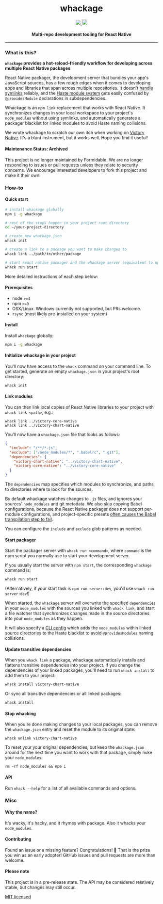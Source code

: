<h1 align="center">whackage</h1>

<p align="center">
  <a title='License' href="https://raw.githubusercontent.com/FormidableLabs/whackage/master/LICENSE">
    <img src='https://img.shields.io/badge/license-MIT-blue.svg' />
  </a>
  <a href="https://badge.fury.io/js/whackage">
    <img src="https://badge.fury.io/js/whackage.svg" alt="npm version" height="18">
  </a>
</p>

<h4 align="center">
  Multi-repo development tooling for React Native
</h4>

***

### What is this?

**`whackage` provides a hot-reload-friendly workflow for developing across multiple React Native packages**

React Native packager, the development server that bundles your app's JavaScript sources, has a few rough
edges when it comes to developing apps and libraries that span across multiple repositories. It doesn't
[handle symlinks](https://productpains.com/post/react-native/symlink-support-for-packager) reliably, and the
[Haste module system](https://github.com/facebookarchive/node-haste/tree/master) gets easily confused by
`@providesModule` declarations in subdependencies.

Whackage is an `npm link` replacement that works with React Native. It synchronizes changes in your local workspace to your project's `node_modules` without using symlinks, and automatically generates a packager blacklist for linked modules to avoid Haste naming collisions.

We wrote whackage to scratch our own itch when working on [Victory Native](https://github.com/formidablelabs/victory-native). It's a blunt instrument, but it works well. Hope you find it useful!

#### Maintenance Status: Archived

This project is no longer maintained by Formidable. We are no longer responding to issues or pull requests unless they relate to security concerns. We encourage interested developers to fork this project and make it their own!

### How-to

#### Quick start

```sh
# install whackage globally
npm i -g whackage

# rest of the steps happen in your project root directory
cd ~/your-project-directory

# create new whackage.json
whack init

# create a link to a package you want to make changes to
whack link ../path/to/other/package

# start react native packager and the whackage server (equivalent to npm start)
whack run start
```

More detailed instructions of each step below:

#### Prerequisites
* node `>=4`
* npm `>=3`
* OSX/Linux. Windows currently not supported, but PRs welcome.
* `rsync` (most likely pre-installed on your system)

#### Install

Install `whackage` globally: 
```sh
npm i -g whackage
```

#### Initialize whackage in your project
You'll now have access to the `whack` command on your command line. To get started, generate an empty
`whackage.json` in your project's root directory:
```sh
whack init
```

#### Link modules

You can then link local copies of React Native libraries to your project with `whack link <path>`, e.g.:
```
whack link ../victory-core-native
whack link ../victory-chart-native
```

You'll now have a `whackage.json` file that looks as follows:
```json
{
  "include": "/**/*.js",
  "exclude": ["/node_modules/*", ".babelrc", ".git"],
  "dependencies": {
    "victory-chart-native": "../victory-chart-native",
    "victory-core-native": "../victory-core-native"
  }
}
```

The `dependencies` map specifies which modules to synchronize, and paths to directories where to
look for the sources.

By default whackage watches changes to `.js` files, and ignores your sources' `node_modules` and git metadata. We also skip copying Babel configurations, because the React Native packager does not support per-module configurations, and project-specific presets [often causes the Babel transpilation step to fail](https://github.com/facebook/react-native/issues/10882).

You can configure the `include` and `exclude` glob patterns as needed.

#### Start packager

Start the packager server with `whack run <command>`, where `command` is the npm script you normally use
to start your development server.

If you usually start the server with `npm start`, the corresponding `whackage` command is:
```sh
whack run start
```

(Alternatively, if your start task is `npm run server:dev`, you'd use `whack run server:dev`!)

When started, the `whackage` server will overwrite the specified `dependencies` in your `node_modules`
with the sources you linked with `whack link`, and start a file watcher that synchronizes changes made
in the source directories into your `node_modules` as they happen.

It will also specify a [CLI config](https://github.com/facebook/react-native/blob/master/packager/rn-cli.config.js)
which adds the `node_modules` within linked source directories to the Haste blacklist to avoid `@providesModules`
naming collisions.

#### Update transitive dependencies

When you `whack link` a package, whackage automatically installs and flattens transitive dependencies into your project. If you change the dependencies of your linked packages, you'll need to run `whack install` to add them to your project:
```sh
whack install victory-chart-native
```

Or sync all transitive dependencies or all linked packages:
```sh
whack install
```

#### Stop whacking

When you're done making changes to your local packages, you can remove the `whackage.json` entry and reset the module to its original state:
```
whack unlink victory-chart-native
```

To reset your your original dependencies, but keep the `whackage.json` around for the next time you want to work with that package, simply nuke your `node_modules`:
```
rm -rf node_modules && npm i
```

#### API

Run `whack --help` for a list of all available commands and options.

### Misc

#### Why the name?

It's wacky, it's hacky, and it rhymes with package. Also it whacks your `node_modules`.

#### Contributing 

Found an issue or a missing feature? Congratulations! :tada: That is the prize you win as an early adopter! GitHub issues and pull requests are more than welcome.

#### Please note

This project is in a pre-release state. The API may be considered relatively stable, but changes may still occur.

[MIT licensed](LICENSE)
